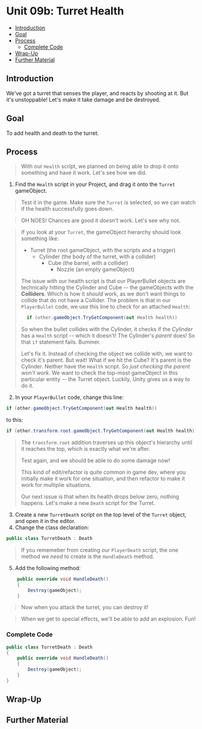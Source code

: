 # Unit 09b: Turret Health  <!-- omit in toc -->

- [Introduction](#introduction)
- [Goal](#goal)
- [Process](#process)
  - [Complete Code](#complete-code)
- [Wrap-Up](#wrap-up)
- [Further Material](#further-material)

## Introduction

We've got a turret that senses the player, and reacts by shooting at it. But it's unstoppable! Let's make it take damage and be destroyed.

## Goal

To add health and death to the turret.

## Process

> With our `Health` script, we planned on being able to drop it onto something and have it work. Let's see how we did.

1. Find the `Health` script in your Project, and drag it onto the `Turret` gameObject.

> Test it in the game. Make sure the `Turret` is selected, so we can watch if the health successfully goes down.

> OH NOES! Chances are good it *doesn't* work. Let's see why not.

> If you look at your `Turret`, the gameObject hierarchy should look something like:
>
> - Turret (the root gameObject, with the scripts and a trigger)
>   - Cylinder (the body of the turret, with a collider)
>       - Cube (the barrel, with a collider)
>           - Nozzle (an empty gameObject)
>
> The issue with our health script is that our PlayerBullet objects are technically hitting the Cylinder and Cube -- the gameObjects with the **Colliders**. Which is how it *should* work, as we don't want things to collide that do not have a Collider. The problem is that in our `PlayerBullet` code, we use this line to check for an attached `Health`:
>
> ```C#
>   if (other.gameObject.TryGetComponent(out Health health))
> ```
>
> So when the bullet collides with the Cylinder, it checks if the *Cylinder* has a `Health` script -- which it doesn't! The Cylinder's *parent* does! So that `if` statement fails. Bummer.
>
> Let's fix it.  Instead of checking the object we collide with, we want to check it's parent. But wait! What if we hit the Cube? It's parent is the Cylinder. Neither have the `Health` script. So *just checking the parent won't work*.  We want to check the top-most gameObject in this particular entity -- the Turret object. Luckily, Unity gives us a way to do it.

2. In your `PlayerBullet` code, change this line:

```C#
if (other.gameObject.TryGetComponent(out Health health))
```

to this:

```C#
if (other.transform.root.gameObject.TryGetComponent(out Health health))
```

> The `transform.root` addition traverses up this object's hierarchy until it reaches the top, which is exactly what we're after.
>
> Test again, and we should be able to do some damage now! 
> 
> This kind of edit/refactor is quite common in game dev, where you initially make it work for one situation, and then refactor to make it work for multiplie situations.
> 
> Our next issue is that when its health drops below zero, nothing happens. Let's make a new `Death` script for the Turret.

3. Create a new `TurretDeath` script on the top level of the `Turret` object, and open it in the editor.
4. Change the class declaration:

```C#
public class TurretDeath : Death
```

> If you rememeber from creating our `PlayerDeath` script, the one method we *need* to create is the `HandleDeath` method.

5. Add the following method:

```C#
    public override void HandleDeath()
    {
        Destroy(gameObject);
    }
```

> Now when you attack the turret, you can destroy it!

> When we get to special effects, we'll be able to add an explosion. Fun!

### Complete Code

```C#
public class TurretDeath : Death
{
    public override void HandleDeath()
    {
        Destroy(gameObject);
    }
}
```

## Wrap-Up



## Further Material